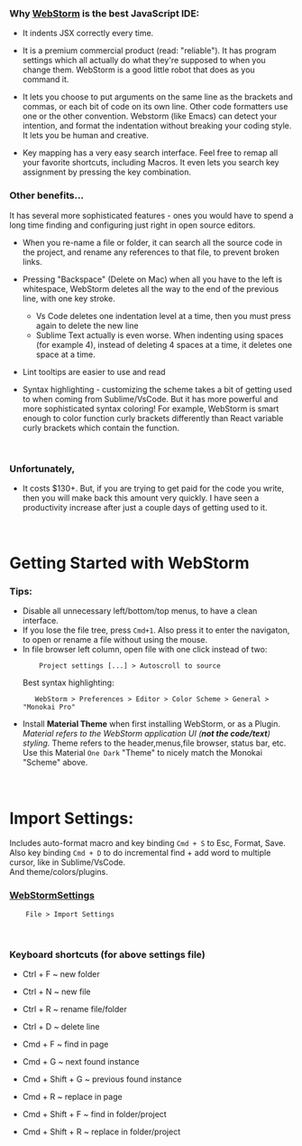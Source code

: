 
### Why [WebStorm](https://www.jetbrains.com/webstorm/) is the best JavaScript IDE:  

* It indents JSX correctly every time.

* It is a premium commercial product (read: "reliable"). It has program settings which all actually do what they're supposed to when you change them. WebStorm is a good little robot that does as you command it.  
  
* It lets you choose to put arguments on the same line as the brackets and commas, or each bit of code on its own line. Other code formatters use one or the other convention. Webstorm (like Emacs) can detect your intention, and format the indentation without breaking your coding style. It lets you be human and creative.
  
* Key mapping has a very easy search interface. Feel free to remap all your favorite shortcuts, including Macros. It even lets you search key assignment by pressing the key combination.
  
  
### Other benefits...  
  
It has several more sophisticated features - ones you would have to spend a long time finding and configuring just right in open source editors.  
  
* When you re-name a file or folder, it can search all the source code in the project, and rename any references to that file, to prevent broken links.  
    
* Pressing "Backspace" (Delete on Mac) when all you have to the left is whitespace, WebStorm deletes all the way to the end of the previous line, with one key stroke.  
    * Vs Code deletes one indentation level at a time, then you must press again to delete the new line  
    * Sublime Text actually is even worse. When indenting using spaces (for example 4), instead of deleting 4 spaces at a time, it deletes one space at a time.  
  
* Lint tooltips are easier to use and read  
  
* Syntax highlighting - customizing the scheme takes a bit of getting used to when coming from Sublime/VsCode. But it has more powerful and more sophisticated syntax coloring! For example, WebStorm is smart enough to color function curly brackets differently than React variable curly brackets which contain the function.  
<br /> 
  
### Unfortunately,  
* It costs $130+. But, if you are trying to get paid for the code you write, then you will make back this amount very quickly. I have seen a productivity increase after just a couple days of getting used to it.   
<br /><br />
  
# Getting Started with WebStorm  
  
### Tips:  
* Disable all unnecessary left/bottom/top menus, to have a clean interface.
* If you lose the file tree, press `Cmd+1`. Also press it to enter the navigaton, to open or rename a file without using the mouse.  
* In file browser left column, open file with one click instead of two:  
    ```  
        Project settings [...] > Autoscroll to source  
    ```  
     Best syntax highlighting:  
     ```  
        WebStorm > Preferences > Editor > Color Scheme > General > "Monokai Pro"  
    ```  
* Install **Material Theme** when first installing WebStorm, or as a Plugin. *Material refers to the WebStorm application UI (**not the code/text**) styling.* Theme refers to the header,menus,file browser, status bar, etc. Use this Material `One Dark` "Theme" to nicely match the Monokai "Scheme" above.  
<br /><br />
  
# Import Settings:  
Includes auto-format macro and key binding `Cmd + S` to Esc, Format, Save.  
Also key binding `Cmd + D` to do incremental find + add word to multiple cursor, like in Sublime/VsCode.  
And theme/colors/plugins.  

### [WebStormSettings](/docs/assets/files/WebStormSettings.zip)  
```  
    File > Import Settings  
```  
<br /> 

### Keyboard shortcuts (for above settings file)  
* Ctrl + F        ~ new folder  
* Ctrl + N        ~ new file  
* Ctrl + R        ~ rename file/folder  
* Ctrl + D        ~ delete line

* Cmd + F           ~ find in page
* Cmd + G           ~ next found instance
* Cmd + Shift + G           ~ previous found instance

* Cmd + R           ~ replace in page

* Cmd + Shift + F       ~ find in folder/project
* Cmd + Shift + R       ~ replace in folder/project


 
